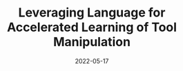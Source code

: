 ---
title: "Leveraging Language for Accelerated Learning of Tool Manipulation"
date: 2022-05-17
draft: false
post_type: publication
authors: [allenr, bharatg, jimmyyang, karthikn, anirudhm]
venue: CoRL 2022
tags: []
direct_link: https://arxiv.org/abs/2206.13074

link: https://arxiv.org/abs/2206.13074
---